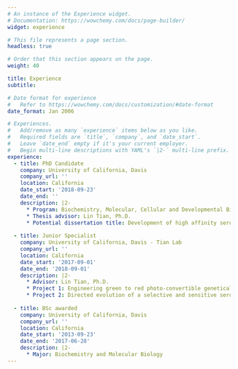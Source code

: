 ```yaml
---
# An instance of the Experience widget.
# Documentation: https://wowchemy.com/docs/page-builder/
widget: experience

# This file represents a page section.
headless: true

# Order that this section appears on the page.
weight: 40

title: Experience
subtitle:

# Date format for experience
#   Refer to https://wowchemy.com/docs/customization/#date-format
date_format: Jan 2006

# Experiences.
#   Add/remove as many `experience` items below as you like.
#   Required fields are `title`, `company`, and `date_start`.
#   Leave `date_end` empty if it's your current employer.
#   Begin multi-line descriptions with YAML's `|2-` multi-line prefix.
experience:
  - title: PhD Candidate
    company: University of California, Davis
    company_url: ''
    location: California
    date_start: '2018-09-23'
    date_end: ''
    description: |2-
      * Program: Biochemistry, Molecular, Cellular and Developmental Biology. 
      * Thesis advisor: Lin Tian, Ph.D. 
      * Potential dissertation title: Development of high affinity serotonin sensor for in vivo imaging and pharmacological applications.
        
  - title: Junior Specialist
    company: University of California, Davis - Tian Lab
    company_url: ''
    location: California
    date_start: '2017-09-01'
    date_end: '2018-09-01'
    description: |2-
      * Advisor: Lin Tian, Ph.D. 
      * Project 1: Engineering green to red photo-convertible genetically encoded glutamate sensor. 
      * Project 2: Directed evolution of a selective and sensitive serotonin biosensor via machine learning
    
  - title: BSc awarded
    company: University of California, Davis
    company_url: ''
    location: California
    date_start: '2013-09-23'
    date_end: '2017-06-28'
    description: |2-
      * Major: Biochemistry and Molecular Biology
---
```

